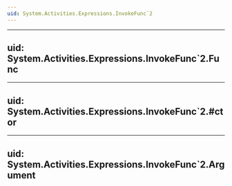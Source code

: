 ```yaml
---
uid: System.Activities.Expressions.InvokeFunc`2
---
```


---
uid: System.Activities.Expressions.InvokeFunc`2.Func
---

---
uid: System.Activities.Expressions.InvokeFunc`2.#ctor
---

---
uid: System.Activities.Expressions.InvokeFunc`2.Argument
---
